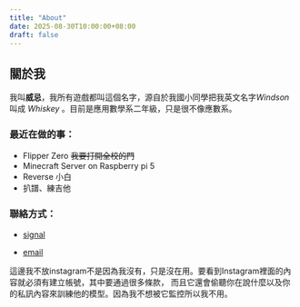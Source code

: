 ```yaml
---
title: "About"
date: 2025-08-30T10:00:00+08:00
draft: false
---
```


## 關於我

我叫**威忌**，我所有遊戲都叫這個名字，源自於我國小同學把我英文名字*Windson* 叫成 *Whiskey* 。目前是應用數學系二年級，只是很不像應數系。

### 最近在做的事：  
- Flipper Zero  ~~我要打開全校的門~~
- Minecraft Server on Raspberry pi 5
- Reverse 小白
- 扒譜、練吉他
 
### 聯絡方式：

- [signal](https://signal.me/#eu/D5RNM8hXXllyXDyjR5QZuFFLc3mTv1cvwVKjpfFnwFVMvHI-XXpGAp0JuUO-zsrf)  

- [email](mailto:info@windson.cc)

這邊我不放instagram不是因為我沒有，只是沒在用。要看到Instagram裡面的內容就必須有建立帳號，其中要通過很多條款，
而且它還會偷聽你在說什麼以及你的私訊內容來訓練他的模型。因為我不想被它監控所以我不用。


